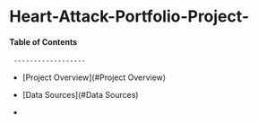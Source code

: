 # Heart-Attack-Portfolio-Project-

#### Table of Contents
     ------------------

- [Project Overview](#Project Overview)

- [Data Sources](#Data Sources)

- 
     

